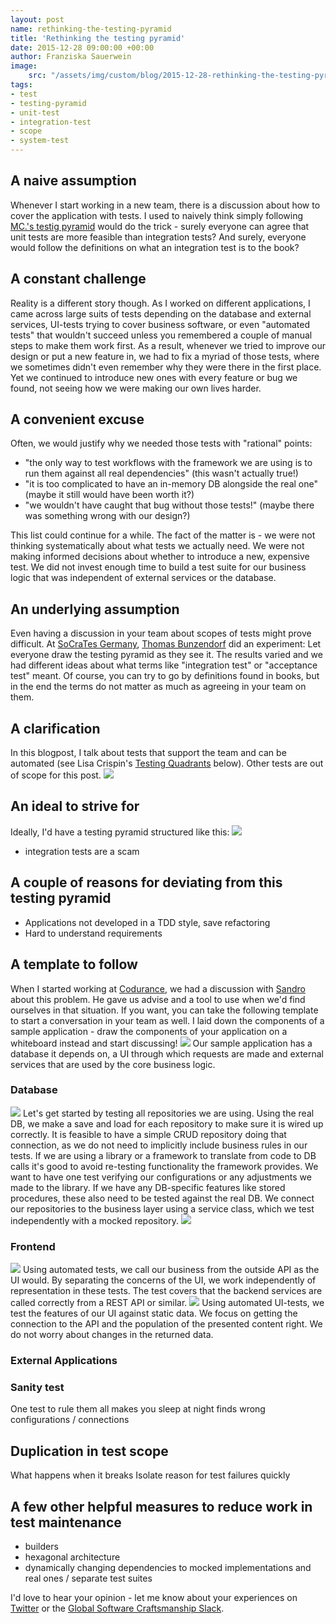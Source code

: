 ```yaml
---
layout: post
name: rethinking-the-testing-pyramid
title: 'Rethinking the testing pyramid'
date: 2015-12-28 09:00:00 +00:00
author: Franziska Sauerwein
image:
    src: "/assets/img/custom/blog/2015-12-28-rethinking-the-testing-pyramid/title.png"
tags:
- test
- testing-pyramid
- unit-test
- integration-test
- scope
- system-test
---
```


## A naive assumption
Whenever I start working in a new team, there is a discussion about how to cover the application with tests. I used to naively think simply following [MC.'s testig pyramid](https://www.mountaingoatsoftware.com/blog/the-forgotten-layer-of-the-test-automation-pyramid) would do the trick - surely everyone can agree that unit tests are more feasible than integration tests? And surely, everyone would follow the definitions on what an integration test is to the book?

## A constant challenge
Reality is a different story though. As I worked on different applications, I came across large suits of tests depending on the database and external services, UI-tests trying to cover business software, or even "automated tests" that wouldn't succeed unless you remembered a couple of manual steps to make them work first.
As a result, whenever we tried to improve our design or put a new feature in, we had to fix a myriad of those tests, where we sometimes didn't even remember why they were there in the first place. Yet we continued to introduce new ones with every feature or bug we found, not seeing how we were making our own lives harder.

## A convenient excuse
Often, we would justify why we needed those tests with "rational" points:

- "the only way to test workflows with the framework we are using is to run them against all real dependencies" (this wasn't actually true!)
- "it is too complicated to have an in-memory DB alongside the real one" (maybe it still would have been worth it?)
- "we wouldn't have caught that bug without those tests!" (maybe there was something wrong with our design?)

This list could continue for a while. The fact of the matter is - we were not thinking systematically about what tests we actually need. We were not making informed decisions about whether to introduce a new, expensive test. We did not invest enough time to build a test suite for our business logic that was independent of external services or the database.

## An underlying assumption
Even having a discussion in your team about scopes of tests might prove difficult. At [SoCraTes Germany](https://www.socrates-conference.de/), [Thomas Bunzendorf]() did an experiment: Let everyone draw the testing pyramid as they see it. The results varied and we had different ideas about what terms like "integration test" or "acceptance test" meant. Of course, you can try to go by definitions found in books, but in the end the terms do not matter as much as agreeing in your team on them.

## A clarification
In this blogpost, I talk about tests that support the team and can be automated (see Lisa Crispin's [Testing Quadrants]() below). Other tests are out of scope for this post.
<img src="/assets/img/custom/blog/2015-12-28-rethinking-the-testing-pyramid/unit-pyramid.png"/>

## An ideal to strive for
Ideally, I'd have a testing pyramid structured like this:
<img src="/assets/img/custom/blog/2015-12-28-rethinking-the-testing-pyramid/unit-pyramid.png"/>

- integration tests are a scam

## A couple of reasons for deviating from this testing pyramid
- Applications not developed in a TDD style, save refactoring
- Hard to understand requirements

## A template to follow
When I started working at [Codurance](http://codurance.com/), we had a discussion with [Sandro](https://twitter.com/sandromancuso) about this problem. He gave us advise and a tool to use when we'd find ourselves in that situation.
If you want, you can take the following template to start a conversation in your team as well. I laid down the components of a sample application - draw the components of your application on a whiteboard instead and start discussing!
<img src="/assets/img/custom/blog/2015-12-28-rethinking-the-testing-pyramid/template.png"/>
Our sample application has a database it depends on, a UI through which requests are made and external services that are used by the core business logic.

### Database
<img src="/assets/img/custom/blog/2015-12-28-rethinking-the-testing-pyramid/repositories.png"/>
Let's get started by testing all repositories we are using. Using the real DB, we make a save and load for each repository to make sure it is wired up correctly. It is feasible to have a simple CRUD repository doing that connection, as we do not need to implicitly include business rules in our tests. If we are using a library or a framework to translate from code to DB calls it's good to avoid re-testing functionality the framework provides. We want to have one test verifying our configurations or any adjustments we made to the library.
If we have any DB-specific features like stored procedures, these also need to be tested against the real DB.
We connect our repositories to the business layer using a service class, which we test independently with a mocked repository.
<img src="/assets/img/custom/blog/2015-12-28-rethinking-the-testing-pyramid/db-services.png"/>

### Frontend
<img src="/assets/img/custom/blog/2015-12-28-rethinking-the-testing-pyramid/frontend-services.png"/>
Using automated tests, we call our business from the outside API as the UI would. By separating the concerns of the UI, we work independently of representation in these tests. The test covers that the backend services are called correctly from a REST API or similar.
<img src="/assets/img/custom/blog/2015-12-28-rethinking-the-testing-pyramid/frontend-features.png"/>
Using automated UI-tests, we test the features of our UI against static data. We focus on getting the connection to the API and the population of the presented content right. We do not worry about changes in the returned data.

### External Applications

### Sanity test
One test to rule them all
makes you sleep at night
finds wrong configurations / connections

## Duplication in test scope
What happens when it breaks
Isolate reason for test failures quickly


## A few other helpful measures to reduce work in test maintenance
- builders
- hexagonal architecture
- dynamically changing dependencies to mocked implementations and real ones / separate test suites

I'd love to hear your opinion - let me know about your experiences on [Twitter](https://twitter.com/Singsalad) or the [Global Software Craftsmanship Slack](slack.softwarecraftsmanship.org).
